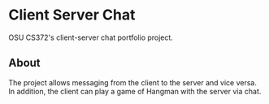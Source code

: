# Client Server Chat
OSU CS372's client-server chat portfolio project.

## About
The project allows messaging from the client to the server and vice versa. In addition, the client can play a game of Hangman with the server via chat.
